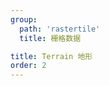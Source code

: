 ```yaml
---
group:
  path: 'rastertile'
  title: 栅格数据

title: Terrain 地形
order: 2
---
```

<code src="./demos/terrainRgb.tsx"></code>